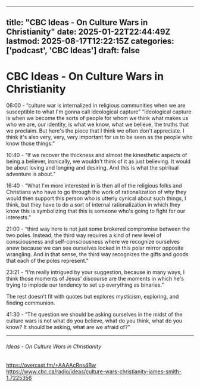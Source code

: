 
---
title: "CBC Ideas - On Culture Wars in Christianity"
date: 2025-01-22T22:44:49Z
lastmod: 2025-08-17T12:22:15Z
categories: ['podcast', 'CBC Ideas']
draft: false
---


# CBC Ideas - On Culture Wars in Christianity

06:00 - “culture war is internalized in religious communities when we are susceptible to what I'm gonna call ideological capture”
“ideological capture is when we become the sorts of people for whom we think what makes us who we are, our identity, is what we know, what we believe, the truths that we proclaim. But here's the piece that I think we often don't appreciate. I think it's also very, very, very important for us to be seen as the people who know those things.”

10:40 - “If we recover the thickness and almost the kinesthetic aspects of being a believer, ironically, we wouldn't think of it as just believing. It would be about loving and longing and desiring. And this is what the spiritual adventure is about.”

16:40 - “What I'm more interested in is then all of the religious folks and Christians who have to go through the work of rationalization of why they would then support this person who is utterly cynical about such things, I think, but they have to do a sort of internal rationalization in which they know this is symbolizing that this is someone who's going to fight for our interests.”

21:00 - “third way here is not just some brokered compromise between the two poles. Instead, the third way requires a kind of new level of consciousness and self-consciousness where we recognize ourselves anew because we can see ourselves locked in this polar mirror opposite wrangling. And in that sense, the third way recognizes the gifts and goods that each of the poles represent.”

23:21 - “I'm really intrigued by your suggestion, because in many ways, I think those moments of Jesus' discourse are the moments in which he's trying to implode our tendency to set up everything as binaries.”

The rest doesn’t fit with quotes but explores mysticism, exploring, and finding communion.

41:30 - “The question we should be asking ourselves in the midst of the culture wars is not what do you believe, what do you think, what do you know? It should be asking, what are we afraid of?”

---
###### Ideas - On Culture Wars in Christianity

https://overcast.fm/+AAAAcRns4Bw  
https://www.cbc.ca/radio/ideas/culture-wars-christianity-james-smith-1.7225356

<!-- #public -->
<!-- #podcast -->
<!-- #CBC Ideas# -->

<!-- {BearID:1278CCE8-C3E3-4942-8DF8-95ADECD376EC} -->

